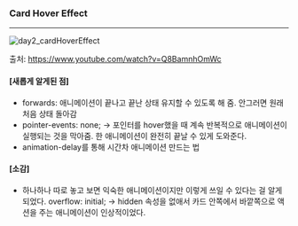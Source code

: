 ### Card Hover Effect

---

![day2_cardHoverEffect](https://github.com/hyeonseok98/Interaction-Practice/assets/157561573/4ed91de2-6f02-444f-86aa-e24dfc748144)


출처: https://www.youtube.com/watch?v=Q8BamnhOmWc

#### [새롭게 알게된 점]

- forwards: 애니메이션이 끝나고 끝난 상태 유지할 수 있도록 해 줌. 안그러면 원래 처음 상태 돌아감
- pointer-events: none; -> 포인터를 hover했을 때 계속 반복적으로 애니메이션이 실행되는 것을 막아줌. 한 애니메이션이 완전히 끝날 수 있게 도와준다.
- animation-delay를 통해 시간차 애니메이션 만드는 법

#### [소감]

- 하나하나 따로 놓고 보면 익숙한 애니메이션이지만 이렇게 쓰일 수 있다는 걸 알게 되었다. overflow: initial; -> hidden 속성을 없애서 카드 안쪽에서 바깥쪽으로 액션을 주는 애니메이션이 인상적이었다.
